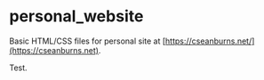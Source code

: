 # personal_website

Basic HTML/CSS files for personal site at [https://cseanburns.net/](https://cseanburns.net).

Test.
